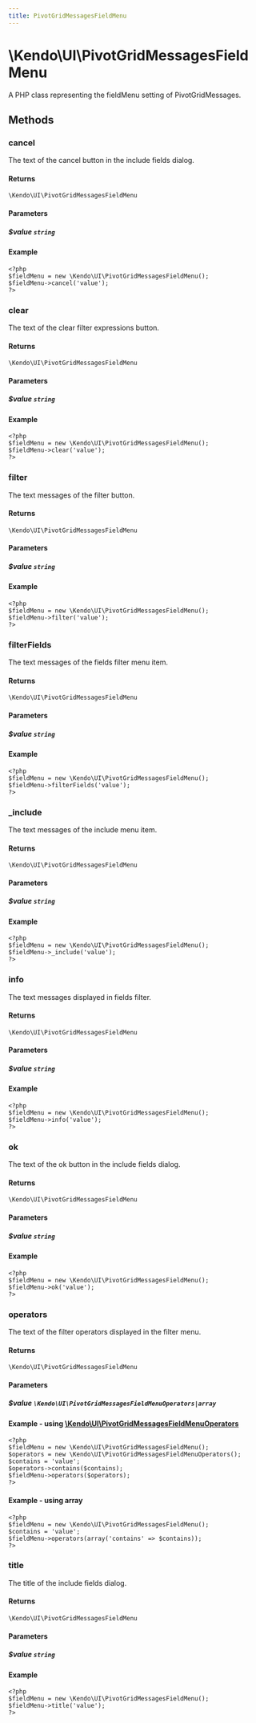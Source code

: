 ```yaml
---
title: PivotGridMessagesFieldMenu
---
```


# \Kendo\UI\PivotGridMessagesFieldMenu

A PHP class representing the fieldMenu setting of PivotGridMessages.


## Methods

### cancel
The text of the cancel button in the include fields dialog.

#### Returns
`\Kendo\UI\PivotGridMessagesFieldMenu`

#### Parameters

##### $value `string`



#### Example 
    <?php
    $fieldMenu = new \Kendo\UI\PivotGridMessagesFieldMenu();
    $fieldMenu->cancel('value');
    ?>

### clear
The text of the clear filter expressions button.

#### Returns
`\Kendo\UI\PivotGridMessagesFieldMenu`

#### Parameters

##### $value `string`



#### Example 
    <?php
    $fieldMenu = new \Kendo\UI\PivotGridMessagesFieldMenu();
    $fieldMenu->clear('value');
    ?>

### filter
The text messages of the filter button.

#### Returns
`\Kendo\UI\PivotGridMessagesFieldMenu`

#### Parameters

##### $value `string`



#### Example 
    <?php
    $fieldMenu = new \Kendo\UI\PivotGridMessagesFieldMenu();
    $fieldMenu->filter('value');
    ?>

### filterFields
The text messages of the fields filter menu item.

#### Returns
`\Kendo\UI\PivotGridMessagesFieldMenu`

#### Parameters

##### $value `string`



#### Example 
    <?php
    $fieldMenu = new \Kendo\UI\PivotGridMessagesFieldMenu();
    $fieldMenu->filterFields('value');
    ?>

### _include
The text messages of the include menu item.

#### Returns
`\Kendo\UI\PivotGridMessagesFieldMenu`

#### Parameters

##### $value `string`



#### Example 
    <?php
    $fieldMenu = new \Kendo\UI\PivotGridMessagesFieldMenu();
    $fieldMenu->_include('value');
    ?>

### info
The text messages displayed in fields filter.

#### Returns
`\Kendo\UI\PivotGridMessagesFieldMenu`

#### Parameters

##### $value `string`



#### Example 
    <?php
    $fieldMenu = new \Kendo\UI\PivotGridMessagesFieldMenu();
    $fieldMenu->info('value');
    ?>

### ok
The text of the ok button in the include fields dialog.

#### Returns
`\Kendo\UI\PivotGridMessagesFieldMenu`

#### Parameters

##### $value `string`



#### Example 
    <?php
    $fieldMenu = new \Kendo\UI\PivotGridMessagesFieldMenu();
    $fieldMenu->ok('value');
    ?>

### operators

The text of the filter operators displayed in the filter menu.

#### Returns
`\Kendo\UI\PivotGridMessagesFieldMenu`

#### Parameters

##### $value `\Kendo\UI\PivotGridMessagesFieldMenuOperators|array`


#### Example - using [\Kendo\UI\PivotGridMessagesFieldMenuOperators](/api/wrappers/php/Kendo/UI/PivotGridMessagesFieldMenuOperators)
    <?php
    $fieldMenu = new \Kendo\UI\PivotGridMessagesFieldMenu();
    $operators = new \Kendo\UI\PivotGridMessagesFieldMenuOperators();
    $contains = 'value';
    $operators->contains($contains);
    $fieldMenu->operators($operators);
    ?>

#### Example - using array

    <?php
    $fieldMenu = new \Kendo\UI\PivotGridMessagesFieldMenu();
    $contains = 'value';
    $fieldMenu->operators(array('contains' => $contains));
    ?>

### title
The title of the include fields dialog.

#### Returns
`\Kendo\UI\PivotGridMessagesFieldMenu`

#### Parameters

##### $value `string`



#### Example 
    <?php
    $fieldMenu = new \Kendo\UI\PivotGridMessagesFieldMenu();
    $fieldMenu->title('value');
    ?>

